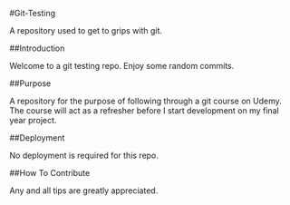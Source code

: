 #Git-Testing

A repository used to get to grips with git.

##Introduction

Welcome to a git testing repo. Enjoy some random commits. 

##Purpose

A repository for the purpose of following through a git course on Udemy.
The course will act as a refresher before I start development on my final year project.

##Deployment

No deployment is required for this repo.

##How To Contribute

Any and all tips are greatly appreciated.
